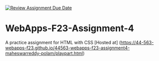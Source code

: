 [![Review Assignment Due Date](https://classroom.github.com/assets/deadline-readme-button-24ddc0f5d75046c5622901739e7c5dd533143b0c8e959d652212380cedb1ea36.svg)](https://classroom.github.com/a/4tKarLeg)
# WebApps-F23-Assignment-4
A practice assignment for HTML with CSS
[Hosted at] (https://44-563-webapps-f23.github.io/44563-webapps-f23-assignment4-maheswarreddy-polam/playpart.html)
